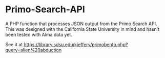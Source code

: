 # Primo-Search-API
A PHP function that processes JSON output from the Primo Search API. This was designed with the California State University in mind and hasn't been tested with Alma data yet.

See it at https://library.sdsu.edu/kjeffery/primobento.php?query=alien%20abduction
